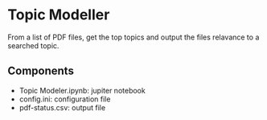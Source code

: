# Topic Modeller

From a list of PDF files, get the top topics and output the files relavance to a searched topic.

## Components
- Topic Modeler.ipynb: jupiter notebook
- config.ini: configuration file
- pdf-status.csv: output file
